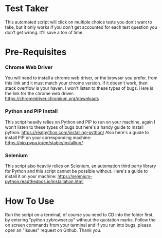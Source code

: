 # Test Taker
This automated script will click on multiple choice tests you don't want to take, but it only works if you don't get accounted for each test question you don't get wrong. It'll save a ton of time.


# Pre-Requisites
### Chrome Web Driver
You will need to install a chrome web driver, or the browser you prefer, from
this link and it must match your chrome version. If it doesn't work, then
stack overflow is your haven. I won't listen to these types of bugs.
Here is the link for the chrome web driver: https://chromedriver.chromium.org/downloads

### Python and PIP Install
This script heavily relies on Python and PIP to run on your machine, again I
won't listen to these types of bugs but here's a handy guide to install python:
https://realpython.com/installing-python/
Also here's a guide to install PIP on your corresponding machine:
https://pip.pypa.io/en/stable/installing/

### Selenium
This script also heavily relies on Selenium, an automation third party library
for Python and this script cannot be possible without. Here's a guide to install
it on your machine: https://selenium-python.readthedocs.io/installation.html

# How To Use
Run the script on a terminal, of course you need to CD into the folder first,
by entering "python zybrowser.py" without the quotation marks.
Follow the on screen commands from your terminal and if you run into bugs,
please open an "Issues" request on Github. Thank you.
